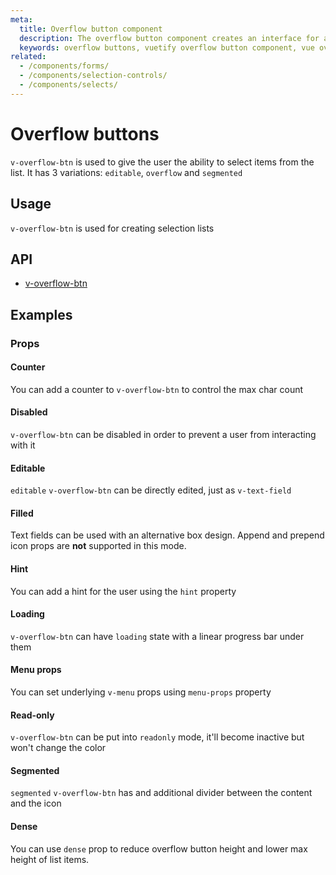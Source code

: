 ```yaml
---
meta:
  title: Overflow button component
  description: The overflow button component creates an interface for a select that contains additional features and functionality.
  keywords: overflow buttons, vuetify overflow button component, vue overflow button component
related:
  - /components/forms/
  - /components/selection-controls/
  - /components/selects/
---
```


# Overflow buttons

`v-overflow-btn` is used to give the user the ability to select items from the list. It has 3 variations: `editable`, `overflow` and `segmented`

<entry-ad />

## Usage

`v-overflow-btn` is used for creating selection lists

<usage name="v-overflow-btn" />

## API

- [v-overflow-btn](../../api/v-overflow-btn)

## Examples

### Props

#### Counter

You can add a counter to `v-overflow-btn` to control the max char count

<example file="v-overflow-btn/prop-counter" />

#### Disabled

`v-overflow-btn` can be disabled in order to prevent a user from interacting with it

<example file="v-overflow-btn/prop-disabled" />

#### Editable

`editable` `v-overflow-btn` can be directly edited, just as `v-text-field`

<example file="v-overflow-btn/prop-editable" />

#### Filled

Text fields can be used with an alternative box design. Append and prepend icon props are **not** supported in this mode.

<example file="v-overflow-btn/prop-filled" />

#### Hint

You can add a hint for the user using the `hint` property

<example file="v-overflow-btn/prop-hint" />

#### Loading

`v-overflow-btn` can have `loading` state with a linear progress bar under them

<example file="v-overflow-btn/prop-loading" />

#### Menu props

You can set underlying `v-menu` props using `menu-props` property

<example file="v-overflow-btn/prop-menu-props" />

#### Read-only

`v-overflow-btn` can be put into `readonly` mode, it'll become inactive but won't change the color

<example file="v-overflow-btn/prop-readonly" />

#### Segmented

`segmented` `v-overflow-btn` has and additional divider between the content and the icon

<example file="v-overflow-btn/prop-segmented" />

#### Dense

You can use `dense` prop to reduce overflow button height and lower max height of list items.

<example file="v-overflow-btn/prop-dense" />

<backmatter />
